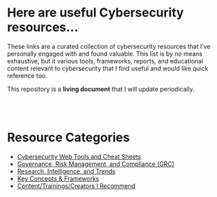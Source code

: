 # Here are useful Cybersecurity resources...

These links are a curated collection of cybersecurity resources that I’ve personally engaged with and found valuable. This list is by no means exhaustive, but it various tools, frameworks, reports, and educational content relevant to cybersecurity that I find useful and would like quick reference too.

This repository is a **living document** that I will update periodically.

<br>
<br>

# Resource Categories

- [Cybersecurity Web Tools and Cheat Sheets](Tools.md)
- [Governance, Risk Management, and Compliance (GRC)](GRC.md)
- [Research, Intelligence, and Trends](Security_Intelligence.md)
- [Key Concepts & Frameworks](Concepts&Frameworks.md)
- [Content/Trainings/Creators I Recommend](Cyber_Media.md)
